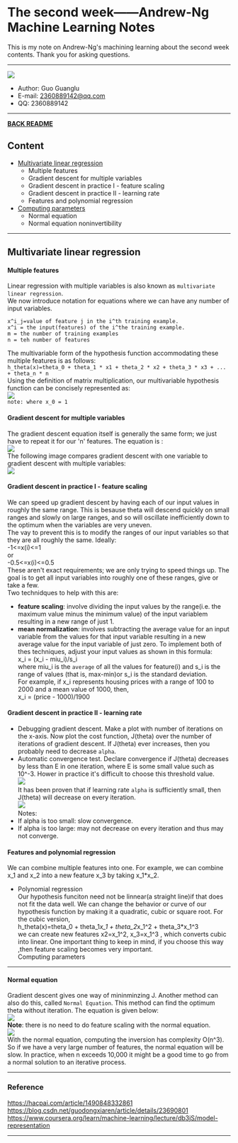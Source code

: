 # The second week——Andrew-Ng Machine Learning Notes  
This is my note on Andrew-Ng's machining learning about the second week contents. Thank you for asking questions.

***
[![](/picture/the_first_week/fig_ML.jpg)][Andrew-Ng-coursera]  
- Author: Guo Guanglu  
- E-mail: 2360889142@qq.com
- QQ: 2360889142  

*** 
[**BACK README**](README.md)  

## Content  
* [Multivariate linear regression](#multivariate-linear-regression)
	* Multiple features
	* Gradient descent for multiple variables
	* Gradient descent in practice I - feature scaling  
	* Gradient descent in practice II - learning rate  
	* Features and polynomial regression  
* [Computing parameters](#computing-parameters)  
	* Normal equation  
	* Normal equation noninvertibility  

  
 ***
Multivariate linear regression  
------------
 #### Multiple features  
 Linear regression with multiple variables is also known as `multivariate linear regression`.  
 We now introduce notation for equations where we can have any number of input variables.  
 ```
 x^i_j=value of feature j in the i^th training example.  
 x^i = the input(features) of the i^the training example.  
 m = the number of training examples  
 n = teh number of features  
 ```  
 The multivariable form of the hypothesis function accommodating these multiple features is as follows:  
 `h_theta(x)=theta_0 + theta_1 * x1 + theta_2 * x2 + theta_3 * x3 + ... + theta_n * n`  
 Using the definition of matrix multiplication, our multivariable hypothesis function can be concisely represented as:  
 ![](/picture/the_second_week/multiple_feature_formula.png)  
 `note: where x_0 = 1`  
 #### Gradient descent for multiple variables  
 The gradient descent equation itself is generally the same form; we just have to repeat it for our 'n' features.
 The equation is :  
 ![](/picture/the_second_week/GD_multvar_formula.png)  
 The following image compares gradient descent with one variable to gradient descent with multiple variables:  
 ![](/picture/the_second_week/GD_fig.png)  
 #### Gradient descent in practice I - feature scaling  
 We can speed up gradient descent by having each of our input values in roughly the same range. This is besause theta will descend        quickly on small ranges and slowly on large ranges, and so will oscillate inefficiently down to the optimum when the variables are  very uneven.  
 The vay to prevent this is to modify the ranges of our input variables so that they are all roughly the same. Ideally:  
 -1<=x(i)<=1  
 or  
 -0.5<=x(i)<=0.5  
 These aren't exact requirements; we are only trying to speed things up. The goal is to get all input variables into roughly one of these ranges, give or take a few.  
 Two technidques to help with this are:  
 * **feature scaling**: involve dividing the input values by the range(i.e. the maximum value minus the minimum value) of the input variablem resulting in a new range of just 1.  
 * **mean normalization**: involves subtracting the average value for an input variable from the values for that input variable resulting in a new average value for the input variable of just zero. To implement both of thes techniques, adjust your input values as shown in this formula:  
 x_i = (x_i - miu_i)/s_i  
 where miu_i is the `average` of all the values for feature(i) and s_i is the range of values (that is, max-min)or s_i is the standard deviation.  
  For example, if x_i represents housing prices with a range of 100 to 2000 and a mean value of 1000, then,  
  x_i = (price - 1000)/1900  
  #### Gradient descent in practice II - learning rate  
  * Debugging gradient descent. Make a plot with number of iterations on the x-axis. Now plot the cost function, J(theta) over the number of iterations of gradient descent. If J(theta) ever increases, then you probably need to decrease `alpha`.  
  * Automatic convergence test. Declare convergence if J(theta) decreases by less than E in one iteration, where E is some small value such as 10^-3. Hower in practice it's difficult to choose this threshold value.  
  ![](/picture/the_second_week/GD_learningrate1.png)  
  It has been proven that if learning rate `alpha` is sufficiently small, then J(theta) will decrease on every iteration.  
  ![](/picture/the_second_week/GD_learningrate2.png)  
  Notes:  
  * If alpha is too small: slow convergence.  
  * If alpha is too large: may not decrease on every iteration and thus may not converge.  
  #### Features and polynomial regression  
  We can combine multiple features into one. For example, we can combine x_1 and x_2 into a new feature x_3 by taking x_1*x_2.  
  * Polynomial regression  
  Our hypothesis funciton need not be linnear(a straight line)if that does not fit the data well. We can change the behavior or curve of our hypothesis function by making it a quadratic, cubic or square root.
  For the cubic version,  
  h_theta(x)=theta_0 + theta_1*x_1 + theta_2*x_1^2 + theta_3*x_1^3   
  we can create new features x2=x_1^2, x_3=x_1^3 , which converts cubic into linear. One important thing to keep in mind, if you choose this way ,then feature scaling becomes very important.  
  Computing parameters 
  ---------  
  #### Normal equation  
  Gradient descent gives one way of mininminzing J. Another method can also do this, called `Normal Equation`. This method can find the optimum theta without iteration. The equation is given below:  
  ![](/picture/the_second_week/normal_equation1.png)  
  **Note**: there is no need to do feature scaling with the normal equation.  
  ![](/picture/the_second_week/normal_equation2.png)  
  With the normal equation, computing the inversion has complexity O(n^3). So if we have a very large number of features, the normal equation will be slow. In practice, when n exceeds 10,000 it might be a good time to go from a normal solution to an iterative process.  
  
  

**********
### Reference
https://hacpai.com/article/1490848332861  
https://blog.csdn.net/guodongxiaren/article/details/23690801  
https://www.coursera.org/learn/machine-learning/lecture/db3jS/model-representation  

---------------------------------------------------------
[Andrew-Ng-coursera]:https://www.coursera.org/learn/machine-learning/lecture/db3jS/model-representation "Andrew Ng coursera"
